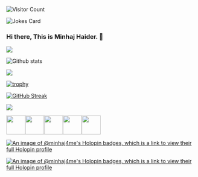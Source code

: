 <!-- ![Visitor Count](https://profile-counter.glitch.me/{minhaj4me}/count.svg) -->

![Visitor Count](https://profile-counter.glitch.me/minhaj4me/count.svg)

![Jokes Card](https://readme-jokes.vercel.app/api)

### Hi there, This is Minhaj Haider. 👋

[![](https://img.shields.io/badge/linkedin-%230077B5.svg?style=for-the-badge&logo=linkedin)](https://www.linkedin.com/in/minhaj4me/)

![Github stats](https://github-readme-stats.vercel.app/api?username=minhaj4me)   

<img src="https://github-readme-stats.vercel.app/api/top-langs?username=minhaj4me"/>

[![trophy](https://github-profile-trophy.vercel.app/?username=minhaj4me)](https://github.com/ryo-ma/github-profile-trophy)

[![GitHub Streak](https://github-readme-streak-stats.herokuapp.com?user=minhaj4me&theme=dark&hide_border=true)](https://git.io/streak-stats)

<img src="https://github-readme-stats.vercel.app/api/pin/?username=minhaj4me&repo=javaPrograms"/>

<img height=50 src="https://cdn.jsdelivr.net/gh/devicons/devicon/icons/java/java-original.svg"/><img height=50 src="https://cdn.jsdelivr.net/gh/devicons/devicon/icons/html5/html5-original.svg" /><img height=50 src="https://cdn.jsdelivr.net/gh/devicons/devicon/icons/css3/css3-original.svg" /><img height=50 src="https://cdn.jsdelivr.net/gh/devicons/devicon/icons/git/git-plain.svg"/><img height=50 src="https://cdn.jsdelivr.net/gh/devicons/devicon/icons/github/github-original.svg"/>

[![An image of @minhaj4me's Holopin badges, which is a link to view their full Holopin profile](https://holopin.me/minhaj4me)](https://holopin.io/@minhaj4me)

[![An image of @minhaj4me's Holopin badges, which is a link to view their full Holopin profile](https://holopin.me/minhaj4me)](https://holopin.io/@minhaj4me)
